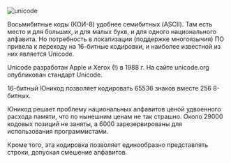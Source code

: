 ![unicode]()

Восьмибитные коды (КОИ-8) удобнее семибитных (ASCII).
Там есть место и для больших, и для малых букв, и для одного национального алфавита. 
Но потребность в локализации (поддержке многоязычия) ПО привела к переходу на 16-битные кодировки, и наиболее известной из них является Unicode.

Unicode разработан Аррle и Хегох (!) в 1988 г.
На сайте unicode.org опубликован стандарт Unicode.

16-битный Юникод позволяет кодировать 65536 знаков вместе 256 8-битных.

Юникод решает проблему национальных алфавитов ценой удвоенного расхода памяти, что по нынешним ценам не так страшно.
Около 29000 кодовых позиций не заняты, а 6000 зарезервированы для использования программистами.

Кроме того, эта кодировка позволяет единообразно представлять строки, допуская смешение алфавитов.

